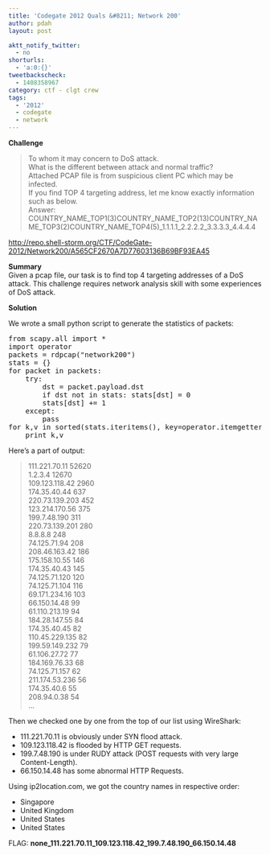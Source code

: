 ```yaml
---
title: 'Codegate 2012 Quals &#8211; Network 200'
author: pdah
layout: post

aktt_notify_twitter:
  - no
shorturls:
  - 'a:0:{}'
tweetbackscheck:
  - 1408358967
category: ctf - clgt crew
tags:
  - '2012'
  - codegate
  - network
---
```

**Challenge**

> To whom it may concern to DoS attack.  
> What is the different between attack and normal traffic?  
> Attached PCAP file is from suspicious client PC which may be infected.  
> If you find TOP 4 targeting address, let me know exactly information such as below.  
> Answer:  
> COUNTRY\_NAME\_TOP1(3)COUNTRY\_NAME\_TOP2(13)COUNTRY\_NAME\_TOP3(2)COUNTRY\_NAME\_TOP4(5)\_1.1.1.1\_2.2.2.2\_3.3.3.3\_4.4.4.4 

<http://repo.shell-storm.org/CTF/CodeGate-2012/Network200/A565CF2670A7D77603136B69BF93EA45>

**Summary**  
Given a pcap file, our task is to find top 4 targeting addresses of a DoS attack. This challenge requires network analysis skill with some experiences of DoS attack.

**Solution**

We wrote a small python script to generate the statistics of packets:

<pre class="brush: python; title: ; notranslate" title="">from scapy.all import *
import operator
packets = rdpcap("network200")
stats = {}
for packet in packets:
    try:
        dst = packet.payload.dst
        if dst not in stats: stats[dst] = 0
        stats[dst] += 1
    except:
        pass
for k,v in sorted(stats.iteritems(), key=operator.itemgetter(1))[::-1]:
    print k,v
</pre>

Here’s a part of output:

> 111.221.70.11 52620  
> 1.2.3.4 12670  
> 109.123.118.42 2960  
> 174.35.40.44 637  
> 220.73.139.203 452  
> 123.214.170.56 375  
> 199.7.48.190 311  
> 220.73.139.201 280  
> 8.8.8.8 248  
> 74.125.71.94 208  
> 208.46.163.42 186  
> 175.158.10.55 146  
> 174.35.40.43 145  
> 74.125.71.120 120  
> 74.125.71.104 116  
> 69.171.234.16 103  
> 66.150.14.48 99  
> 61.110.213.19 94  
> 184.28.147.55 84  
> 174.35.40.45 82  
> 110.45.229.135 82  
> 199.59.149.232 79  
> 61.106.27.72 77  
> 184.169.76.33 68  
> 74.125.71.157 62  
> 211.174.53.236 56  
> 174.35.40.6 55  
> 208.94.0.38 54  
> &#8230; 

Then we checked one by one from the top of our list using WireShark:

*   111.221.70.11 is obviously under SYN flood attack.
*   109.123.118.42 is flooded by HTTP GET requests.
*   199.7.48.190 is under RUDY attack (POST requests with very large Content-Length).
*   66.150.14.48 has some abnormal HTTP Requests.

Using ip2location.com, we got the country names in respective order:

*   Singapore
*   United Kingdom
*   United States
*   United States

FLAG: **none\_111.221.70.11\_109.123.118.42\_199.7.48.190\_66.150.14.48**